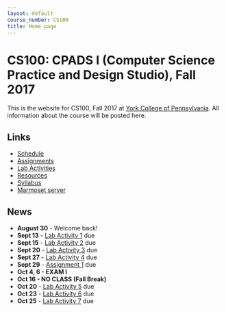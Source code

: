 ```yaml
---
layout: default
course_number: CS100
title: Home page
---
```


# CS100: CPADS I (Computer Science Practice and Design Studio), Fall 2017

This is the website for CS100, Fall 2017 at [York College of Pennsylvania](http://www.ycp.edu).
All information about the course will be posted here.

## Links

* [Schedule](schedule.html)
* [Assignments](assign/index.html)
* [Lab Activities](labs/index.html)
* [Resources](resources/index.html)
* [Syllabus](syllabus.html)
* [Marmoset server](https://cs.ycp.edu/marmoset)

## News

* **August 30** - Welcome back!
* **Sept 13** - [Lab Activity 1](labs/CPADS_Lab1.pdf) due
* **Sept 15** - [Lab Activity 2](labs/CPADS_Lab2.pdf) due
* **Sept 20** - [Lab Activity 3](labs/CPADS_Lab3.pdf) due
* **Sept 27** - [Lab Activity 4](labs/CPADS_Lab4.pdf) due
* **Sept 29** - [Assignment 1](assign/CPADS_Assign1.pdf) due
* **Oct 4, 6 - EXAM I**
* **Oct 16 - NO CLASS (Fall Break)**
* **Oct 20** - [Lab Activity 5](labs/CPADS_Lab5.pdf) due
* **Oct 23** - [Lab Activity 6](labs/CPADS_Lab6.pdf) due
* **Oct 25** - [Lab Activity 7](labs/CPADS_Lab7.pdf) due

<!--
* **Sept 28** - [Assignment 1](assign/CPADS_Assign1.pdf) due
* **Oct 12** - [Assignment 2](assign/CPADS_Assign2.pdf) due
* **Oct 20** - [Exam 1 Review Solutions](labs/CPADS_Exam1_Review_Solutions.pdf) have been posted
* **Oct 22** - [drawPyramidWithSquares Solution](assign/cs100_assign02_drawPyramidWithSquares_solution.py) has been posted
* **Oct 22** - [drawPyramidWithEquiTriangles Solution](assign/cs100_assign02_drawPyramidWithEquiTriangles_solution.py) has been posted
* **Oct 22** - [Lab 5 Solutions - LoopsAndFunctions Python File](labs/CPADS_Lab05_LoopsAndFunctions_solutions.py) have been posted
* **Oct 21, 24 - EXAM I**
* **Nov 11** - [Assignment 3 - Witch Scene Test Cases](assign/CPADS_Assign3_TestCases.pdf) have been posted
* **Nov 13** - [Assignment 3 - A Bit of Logic](assign/CPADS_Assign3.pdf) due @ 11:59pm
* **Nov 16** - Your tested, debugged, fixed Assignment 3 is due by the start of class, along with your completed test case document.
* **Nov 16, 18 - EXAM II**
* **Nov 20** - [Assignment 3 - Witch Scene solution](assign/MontyPythonWitchScene_solution.py) posted
* **Nov 27** - [EXAM II programming portion redo](assign/CPADS_Exam2_programming_redo.pdf) due Sunday, 11-27-16 @ 11:59pm
* **Nov 28** - [Final Project Proposals](assign/CPADS_FinalProject.pdf) due in class
* **Nov 28** - [Bridge of Death Final Project Description](assign/CPADS_BoDProject.pdf) has been posted
-->
